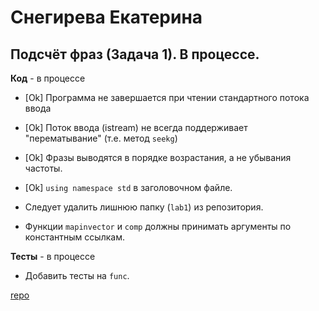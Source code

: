 # Снегирева Екатерина

## Подсчёт фраз (Задача 1). В процессе.

**Код** - в процессе

- [Ok] Программа не завершается при чтении стандартного потока ввода

- [Ok] Поток ввода (istream) не всегда поддерживает "перематывание" (т.е. метод `seekg`)

- [Ok] Фразы выводятся в порядке возрастания, а не убывания частоты.

- [Ok] `using namespace std` в заголовочном файле.

- Следует удалить лишнюю папку (`lab1`) из репозитория.

- Функции `mapinvector` и `comp` должны принимать аргументы по константным ссылкам.

**Тесты** - в процессе

- Добавить тесты на `func`.

[repo](https://bitbucket.org/snegireva_oop/spyair_kek)
